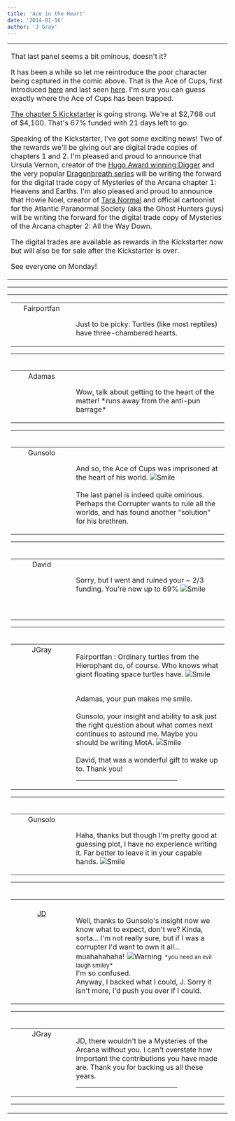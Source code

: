 ```yaml
---
title: 'Ace in the Heart'
date: '2014-01-16'
author: 'J Gray'
---
```


<div>
<!-- Main content here -->
<table border="0" class="post"><tbody><tr><td>
   
   <div class="post_body">
       <p>That last panel seems a bit ominous, doesn't it?</p><p>It has been a while so let me reintroduce the poor character being captured in the comic above. That is the Ace of Cups, first introduced <a href="/comics/405/" target="_blank">here</a> and last seen <a href="/comics/406/" target="_blank">here</a>. I'm sure you can guess exactly where the Ace of Cups has been trapped.</p><p><a href="http://www.kickstarter.com/projects/355389852/mysteries-of-the-arcana-chapter-5/" target="_blank">The chapter 5 Kickstarter</a> is going strong. We're at $2,768 out of $4,100. That's 67% funded with 21 days left to go. </p><p>Speaking of the Kickstarter, I've got some exciting news! Two of the rewards we'll be giving out are digital trade copies of chapters 1 and 2. I'm pleased and proud to announce that Ursula Vernon, creator of the  <a href="http://diggercomic.com/" target="_blank">Hugo Award winning Digger</a> and the very popular <a href="http://www.amazon.com/Dragonbreath-1-Ursula-Vernon-ebook/dp/B005KGJXAW/ref=sr_1_3?ie=UTF8&amp;qid=1389844131&amp;sr=8-3&amp;keywords=ursula+vernon" target="_blank">Dragonbreath series</a> will be writing the forward for the digital trade copy of Mysteries of the Arcana chapter 1: Heavens and Earths. I'm also pleased and proud to announce that Howie Noel, creator of <a href="http://www.taranormal.com/" target="_blank">Tara Normal</a> and official cartoonist for the Atlantic Paranormal Society (aka the Ghost Hunters guys) will be writing the forward for the digital trade copy of Mysteries of the Arcana chapter 2: All the Way Down. </p><p>The digital trades are available as rewards in the Kickstarter now but will also be for sale after the Kickstarter is over.   </p><p>See everyone on Monday!</p>
   </div>
   </td></tr>
   </tbody></table><hr><table style="width:100%; border:0;" class="comment_table"><tbody><tr><td width="100%"><a name=""> </a><div style="width:100%;" class="comment"><table border="0" width="100%"><tbody><tr><td align="center" valign="top" width="125">
<span class="comment_title"><center>Fairportfan<br></center><a name="1195">&nbsp;</a></span><br>
<center><img src="https://www.gravatar.com/avatar.php?gravatar_id=640ecee85efb1da2817ecf0e4fea165e&amp;default=http%3A%2F%2Fmysteriesofthearcana.com%2Ftemplates%2Fmain%2Fimages%2Favatar.gif&amp;size=80&amp;rating=g" border="0" alt=""></center>
</td>
<td valign="top">


<p class="comment_text"> </p><p class="comment_text"><br> Just to be picky: Turtles (like most reptiles) have three-chambered hearts.</p>
 

</td></tr></tbody></table>
<hr></div></td></tr><tr><td width="100%"><a name=""> </a><div style="width:100%;" class="comment"><table border="0" width="100%"><tbody><tr><td align="center" valign="top" width="125">
<span class="comment_title"><center>Adamas<br></center><a name="1196">&nbsp;</a></span><br>
<center><img src="https://www.gravatar.com/avatar.php?gravatar_id=63b5da7dbecbf4a2fac891b8f15ccbc4&amp;default=http%3A%2F%2Fmysteriesofthearcana.com%2Ftemplates%2Fmain%2Fimages%2Favatar.gif&amp;size=80&amp;rating=g" border="0" alt=""></center>
</td>
<td valign="top">


<p class="comment_text"> </p><p class="comment_text"><br> Wow, talk about getting to the heart of the matter! *runs away from the anti-pun barrage*<br></p>
 

</td></tr></tbody></table>
<hr></div></td></tr><tr><td width="100%"><a name=""> </a><div style="width:100%;" class="comment"><table border="0" width="100%"><tbody><tr><td align="center" valign="top" width="125">
<span class="comment_title"><center>Gunsolo<br></center><a name="1197">&nbsp;</a></span><br>
<center><img src="https://www.gravatar.com/avatar.php?gravatar_id=a94f16ab08c7abb74820e668722a5ffc&amp;default=http%3A%2F%2Fmysteriesofthearcana.com%2Ftemplates%2Fmain%2Fimages%2Favatar.gif&amp;size=80&amp;rating=g" border="0" alt=""></center>
</td>
<td valign="top">


<p class="comment_text"> </p><p class="comment_text"><br> And so, the Ace of Cups was imprisoned at the heart of his world. <img src="/smilies/smile.gif" alt="Smile" border="0"><br><br>The last panel is indeed quite ominous. Perhaps the Corrupter wants to rule all the worlds, and has found another "solution" for his brethren.<br></p>
 

</td></tr></tbody></table>
<hr></div></td></tr><tr><td width="100%"><a name=""> </a><div style="width:100%;" class="comment"><table border="0" width="100%"><tbody><tr><td align="center" valign="top" width="125">
<span class="comment_title"><center>David<br></center><a name="1198">&nbsp;</a></span><br>
<center><img src="https://www.gravatar.com/avatar.php?gravatar_id=1a9263ea4902e647096714f885c62345&amp;default=http%3A%2F%2Fmysteriesofthearcana.com%2Ftemplates%2Fmain%2Fimages%2Favatar.gif&amp;size=80&amp;rating=g" border="0" alt=""></center>
</td>
<td valign="top">


<p class="comment_text"> </p><p class="comment_text"><br> Sorry, but I went and ruined your ~ 2/3 funding. You're now up to 69% <img src="/smilies/smile.gif" alt="Smile" border="0"><br><br><br></p>
 

</td></tr></tbody></table>
<hr></div></td></tr><tr><td width="100%"><a name=""> </a><div style="width:100%;" class="comment"><table border="0" width="100%"><tbody><tr><td align="center" valign="top" width="125">
<span class="comment_title"><center>JGray</center><a name="1199">&nbsp;</a></span><br>
<center><img src="https://www.gravatar.com/avatar.php?gravatar_id=3de6483cf7ef4947f33483faa590f1a0&amp;default=http%3A%2F%2Fmysteriesofthearcana.com%2Ftemplates%2Fmain%2Fimages%2Favatar.gif&amp;size=100&amp;rating=g" border="0" alt=""></center>
</td>
<td valign="top">


<p class="comment_text"> </p><p class="comment_text">Fairportfan : Ordinary turtles from the Hierophant do, of course. Who knows what giant floating space turtles have. <img src="/smilies/smile.gif" alt="Smile" border="0"></p><div><br></div><div>Adamas, your pun makes me smile.</div><div><br></div><div>Gunsolo, your insight and ability to ask just the right question about what comes next continues to astound me. Maybe you should be writing MotA. <img src="/smilies/smile.gif" alt="Smile" border="0"></div><div><br></div><div>David, that was a wonderful gift to wake up to. Thank you!</div>
 <hr width="70%">

</td></tr></tbody></table>
<hr></div></td></tr><tr><td width="100%"><a name=""> </a><div style="width:100%;" class="comment"><table border="0" width="100%"><tbody><tr><td align="center" valign="top" width="125">
<span class="comment_title"><center>Gunsolo<br></center><a name="1200">&nbsp;</a></span><br>
<center><img src="https://www.gravatar.com/avatar.php?gravatar_id=a94f16ab08c7abb74820e668722a5ffc&amp;default=http%3A%2F%2Fmysteriesofthearcana.com%2Ftemplates%2Fmain%2Fimages%2Favatar.gif&amp;size=80&amp;rating=g" border="0" alt=""></center>
</td>
<td valign="top">


<p class="comment_text"> </p><p class="comment_text"><br> Haha, thanks but though I'm pretty good at guessing plot, I have no experience writing it. Far better to leave it in your capable hands. <img src="/smilies/smile.gif" alt="Smile" border="0"><br></p>
 

</td></tr></tbody></table>
<hr></div></td></tr><tr><td width="100%"><a name=""> </a><div style="width:100%;" class="comment"><table border="0" width="100%"><tbody><tr><td align="center" valign="top" width="125">
<span class="comment_title"><center><br><a href="https://www.dragonpowered.com" target="_blank">JD</a><br></center><a name="1201">&nbsp;</a></span><br>
<center><img src="https://www.gravatar.com/avatar.php?gravatar_id=ca086ab32c3326c1cca9697fd6eb1aec&amp;default=http%3A%2F%2Fmysteriesofthearcana.com%2Ftemplates%2Fmain%2Fimages%2Favatar.gif&amp;size=80&amp;rating=g" border="0" alt=""></center>
</td>
<td valign="top">


<p class="comment_text"> </p><p class="comment_text"><br> Well, thanks to Gunsolo's insight now we know what to expect, don't we? Kinda, sorta... I'm not really sure, but if I was a corrupter I'd want to own it all... muahahahaha! <img alt=" Warning " src="/smilies/warning1.gif" border="0" hspace="2" vspace="2"> <font size="2">*you need an evil laugh smiley*</font><br>I'm so confused.<br>Anyway, I backed what I could, J. Sorry it isn't more, I'd push you over if I could.<br></p>
 

</td></tr></tbody></table>
<hr></div></td></tr><tr><td width="100%"><a name=""> </a><div style="width:100%;" class="comment"><table border="0" width="100%"><tbody><tr><td align="center" valign="top" width="125">
<span class="comment_title"><center>JGray</center><a name="1202">&nbsp;</a></span><br>
<center><img src="https://www.gravatar.com/avatar.php?gravatar_id=3de6483cf7ef4947f33483faa590f1a0&amp;default=http%3A%2F%2Fmysteriesofthearcana.com%2Ftemplates%2Fmain%2Fimages%2Favatar.gif&amp;size=100&amp;rating=g" border="0" alt=""></center>
</td>
<td valign="top">


<p class="comment_text"> </p><p class="comment_text">JD, there wouldn't be a Mysteries of the Arcana without you. I can't overstate how important the contributions you have made are. Thank you for backing us all these years.</p>
 <hr width="70%">

</td></tr></tbody></table>
<hr></div></td></tr></tbody></table>
<!-- End main content -->
              </div>
